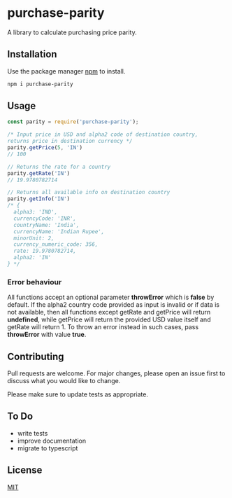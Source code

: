 # purchase-parity

A library to calculate purchasing price parity. 

## Installation

Use the package manager [npm](https://www.npmjs.com/package/purchase-parity) to install.

```bash
npm i purchase-parity
```

## Usage

```js
const parity = require('purchase-parity');

/* Input price in USD and alpha2 code of destination country,
returns price in destination currency */
parity.getPrice(5, 'IN')  
// 100

// Returns the rate for a country
parity.getRate('IN') 
// 19.9780782714

// Returns all available info on destination country
parity.getInfo('IN') 
/* {
  alpha3: 'IND',
  currencyCode: 'INR',
  countryName: 'India',
  currencyName: 'Indian Rupee',
  minorUnit: 2,
  currency_numeric_code: 356,
  rate: 19.9780782714,
  alpha2: 'IN'
} */

```
### Error behaviour

All functions accept an optional parameter **throwError** which is **false** by default. If the alpha2 country code provided as input is invalid or if data is not available, then all functions except getRate and getPrice will return **undefined**, while getPrice will return the provided USD value itself and getRate will return 1. To throw an error instead in such cases, pass **throwError** with value **true**.

## Contributing
Pull requests are welcome. For major changes, please open an issue first to discuss what you would like to change.

Please make sure to update tests as appropriate.

## To Do

- write tests
- improve documentation
- migrate to typescript

## License
[MIT](https://choosealicense.com/licenses/mit/)
